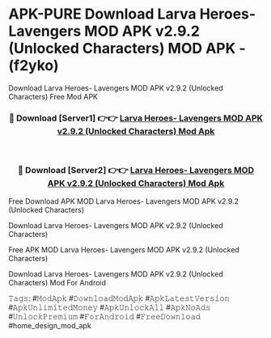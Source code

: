 # APK-PURE Download Larva Heroes- Lavengers MOD APK v2.9.2 (Unlocked Characters) MOD APK - (f2yko)
Download Larva Heroes- Lavengers MOD APK v2.9.2 (Unlocked Characters) Free Mod APK

<div align="center">
<h3>🔴 Download [Server1] 👉👉 <a href="https://apk-comot.site?title=Larva_Heroes-_Lavengers_MOD_APK_v2.9.2_(Unlocked_Characters)">Larva Heroes- Lavengers MOD APK v2.9.2 (Unlocked Characters) Mod Apk</a></h3><br>

<h3>🔴 Download [Server2] 👉👉 <a href="https://apk-comot.site?title=Larva_Heroes-_Lavengers_MOD_APK_v2.9.2_(Unlocked_Characters)">Larva Heroes- Lavengers MOD APK v2.9.2 (Unlocked Characters) Mod Apk</a></h3>
</div>


Free Download APK MOD Larva Heroes- Lavengers MOD APK v2.9.2 (Unlocked Characters)

Download Larva Heroes- Lavengers MOD APK v2.9.2 (Unlocked Characters) 

Free APK MOD Larva Heroes- Lavengers MOD APK v2.9.2 (Unlocked Characters) 

Download Larva Heroes- Lavengers MOD APK v2.9.2 (Unlocked Characters) Mod For Android

𝚃𝚊𝚐𝚜: #𝙼𝚘𝚍𝙰𝚙𝚔 #𝙳𝚘𝚠𝚗𝚕𝚘𝚊𝚍𝙼𝚘𝚍𝙰𝚙𝚔 #𝙰𝚙𝚔𝙻𝚊𝚝𝚎𝚜𝚝𝚅𝚎𝚛𝚜𝚒𝚘𝚗 #𝙰𝚙𝚔𝚄𝚗𝚕𝚒𝚖𝚒𝚝𝚎𝚍𝙼𝚘𝚗𝚎𝚢 #𝙰𝚙𝚔𝚄𝚗𝚕𝚘𝚌𝚔𝙰𝚕𝚕 #𝙰𝚙𝚔𝙽𝚘𝙰𝚍𝚜 #𝚄𝚗𝚕𝚘𝚌𝚔𝙿𝚛𝚎𝚖𝚒𝚞𝚖 #𝙵𝚘𝚛𝙰𝚗𝚍𝚛𝚘𝚒𝚍 #𝙵𝚛𝚎𝚎𝙳𝚘𝚠𝚗𝚕𝚘𝚊𝚍 #home_design_mod_apk